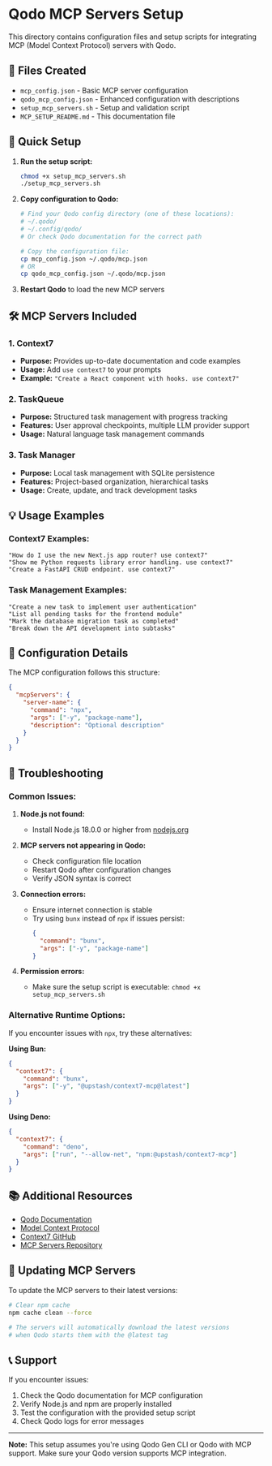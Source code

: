 # Qodo MCP Servers Setup

This directory contains configuration files and setup scripts for integrating MCP (Model Context Protocol) servers with Qodo.

## 📁 Files Created

- `mcp_config.json` - Basic MCP server configuration
- `qodo_mcp_config.json` - Enhanced configuration with descriptions
- `setup_mcp_servers.sh` - Setup and validation script
- `MCP_SETUP_README.md` - This documentation file

## 🚀 Quick Setup

1. **Run the setup script:**
   ```bash
   chmod +x setup_mcp_servers.sh
   ./setup_mcp_servers.sh
   ```

2. **Copy configuration to Qodo:**
   ```bash
   # Find your Qodo config directory (one of these locations):
   # ~/.qodo/
   # ~/.config/qodo/
   # Or check Qodo documentation for the correct path
   
   # Copy the configuration file:
   cp mcp_config.json ~/.qodo/mcp.json
   # OR
   cp qodo_mcp_config.json ~/.qodo/mcp.json
   ```

3. **Restart Qodo** to load the new MCP servers

## 🛠️ MCP Servers Included

### 1. Context7
- **Purpose:** Provides up-to-date documentation and code examples
- **Usage:** Add `use context7` to your prompts
- **Example:** `"Create a React component with hooks. use context7"`

### 2. TaskQueue
- **Purpose:** Structured task management with progress tracking
- **Features:** User approval checkpoints, multiple LLM provider support
- **Usage:** Natural language task management commands

### 3. Task Manager
- **Purpose:** Local task management with SQLite persistence
- **Features:** Project-based organization, hierarchical tasks
- **Usage:** Create, update, and track development tasks

## 💡 Usage Examples

### Context7 Examples:
```
"How do I use the new Next.js app router? use context7"
"Show me Python requests library error handling. use context7"
"Create a FastAPI CRUD endpoint. use context7"
```

### Task Management Examples:
```
"Create a new task to implement user authentication"
"List all pending tasks for the frontend module"
"Mark the database migration task as completed"
"Break down the API development into subtasks"
```

## 🔧 Configuration Details

The MCP configuration follows this structure:

```json
{
  "mcpServers": {
    "server-name": {
      "command": "npx",
      "args": ["-y", "package-name"],
      "description": "Optional description"
    }
  }
}
```

## 🐛 Troubleshooting

### Common Issues:

1. **Node.js not found:**
   - Install Node.js 18.0.0 or higher from [nodejs.org](https://nodejs.org/)

2. **MCP servers not appearing in Qodo:**
   - Check configuration file location
   - Restart Qodo after configuration changes
   - Verify JSON syntax is correct

3. **Connection errors:**
   - Ensure internet connection is stable
   - Try using `bunx` instead of `npx` if issues persist:
     ```json
     {
       "command": "bunx",
       "args": ["-y", "package-name"]
     }
     ```

4. **Permission errors:**
   - Make sure the setup script is executable: `chmod +x setup_mcp_servers.sh`

### Alternative Runtime Options:

If you encounter issues with `npx`, try these alternatives:

**Using Bun:**
```json
{
  "context7": {
    "command": "bunx",
    "args": ["-y", "@upstash/context7-mcp@latest"]
  }
}
```

**Using Deno:**
```json
{
  "context7": {
    "command": "deno", 
    "args": ["run", "--allow-net", "npm:@upstash/context7-mcp"]
  }
}
```

## 📚 Additional Resources

- [Qodo Documentation](https://docs.qodo.ai/)
- [Model Context Protocol](https://modelcontextprotocol.io/)
- [Context7 GitHub](https://github.com/upstash/context7)
- [MCP Servers Repository](https://github.com/modelcontextprotocol/servers)

## 🔄 Updating MCP Servers

To update the MCP servers to their latest versions:

```bash
# Clear npm cache
npm cache clean --force

# The servers will automatically download the latest versions
# when Qodo starts them with the @latest tag
```

## 📞 Support

If you encounter issues:

1. Check the Qodo documentation for MCP configuration
2. Verify Node.js and npm are properly installed
3. Test the configuration with the provided setup script
4. Check Qodo logs for error messages

---

**Note:** This setup assumes you're using Qodo Gen CLI or Qodo with MCP support. Make sure your Qodo version supports MCP integration.